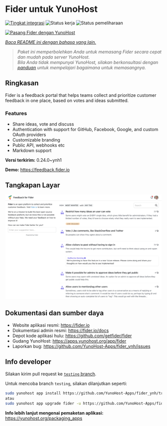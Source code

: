 <!--
N.B.: README ini dibuat secara otomatis oleh <https://github.com/YunoHost/apps/tree/master/tools/readme_generator>
Ini TIDAK boleh diedit dengan tangan.
-->

# Fider untuk YunoHost

[![Tingkat integrasi](https://apps.yunohost.org/badge/integration/fider)](https://ci-apps.yunohost.org/ci/apps/fider/)
![Status kerja](https://apps.yunohost.org/badge/state/fider)
![Status pemeliharaan](https://apps.yunohost.org/badge/maintained/fider)

[![Pasang Fider dengan YunoHost](https://install-app.yunohost.org/install-with-yunohost.svg)](https://install-app.yunohost.org/?app=fider)

*[Baca README ini dengan bahasa yang lain.](./ALL_README.md)*

> *Paket ini memperbolehkan Anda untuk memasang Fider secara cepat dan mudah pada server YunoHost.*  
> *Bila Anda tidak mempunyai YunoHost, silakan berkonsultasi dengan [panduan](https://yunohost.org/install) untuk mempelajari bagaimana untuk memasangnya.*

## Ringkasan

Fider is a feedback portal that helps teams collect and prioritize customer feedback in one place, based on votes and ideas submitted.

### Features

- Share ideas, vote and discuss
- Authentication with support for GitHub, Facebook, Google, and custom OAuth providers
- Customizable branding
- Public API, webhooks etc
- Markdown support


**Versi terkirim:** 0.24.0~ynh1

**Demo:** <https://feedback.fider.io>

## Tangkapan Layar

![Tangkapan Layar pada Fider](./doc/screenshots/screenshot.png)

## Dokumentasi dan sumber daya

- Website aplikasi resmi: <https://fider.io>
- Dokumentasi admin resmi: <https://fider.io/docs>
- Depot kode aplikasi hulu: <https://github.com/getfider/fider>
- Gudang YunoHost: <https://apps.yunohost.org/app/fider>
- Laporkan bug: <https://github.com/YunoHost-Apps/fider_ynh/issues>

## Info developer

Silakan kirim pull request ke [`testing` branch](https://github.com/YunoHost-Apps/fider_ynh/tree/testing).

Untuk mencoba branch `testing`, silakan dilanjutkan seperti:

```bash
sudo yunohost app install https://github.com/YunoHost-Apps/fider_ynh/tree/testing --debug
atau
sudo yunohost app upgrade fider -u https://github.com/YunoHost-Apps/fider_ynh/tree/testing --debug
```

**Info lebih lanjut mengenai pemaketan aplikasi:** <https://yunohost.org/packaging_apps>
